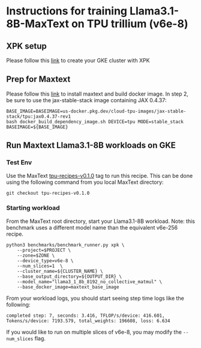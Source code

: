# Instructions for training Llama3.1-8B-MaxText on TPU trillium (v6e-8)

## XPK setup
Please follow this [link](https://github.com/AI-Hypercomputer/tpu-recipes/blob/main/training/trillium/XPK_README.md) to create your GKE cluster with XPK

## Prep for Maxtext 
Please follow this [link](https://github.com/AI-Hypercomputer/tpu-recipes/blob/main/training/trillium/MAXTEXT_README.md) to install maxtext and build docker image. In step 2, be sure to use the jax-stable-stack image containing JAX 0.4.37:

```
BASE_IMAGE=BASEIMAGE=us-docker.pkg.dev/cloud-tpu-images/jax-stable-stack/tpu:jax0.4.37-rev1
bash docker_build_dependency_image.sh DEVICE=tpu MODE=stable_stack BASEIMAGE=${BASE_IMAGE}
```

## Run Maxtext Llama3.1-8B workloads on GKE

### Test Env
Use the MaxText [tpu-recipes-v0.1.0](https://github.com/AI-Hypercomputer/maxtext/releases/tag/tpu-recipes-v0.1.0) tag to run this recipe. This can be done using the following command from you local MaxText directory:

```
git checkout tpu-recipes-v0.1.0
```

### Starting workload

From the MaxText root directory, start your Llama3.1-8B workload. Note: this benchmark uses a different model name than the equivalent v6e-256 recipe.
```
python3 benchmarks/benchmark_runner.py xpk \
    --project=$PROJECT \
    --zone=$ZONE \
    --device_type=v6e-8 \
    --num_slices=1  \
    --cluster_name=${CLUSTER_NAME} \
    --base_output_directory=${OUTPUT_DIR} \
    --model_name="llama3_1_8b_8192_no_collective_matmul" \
    --base_docker_image=maxtext_base_image
```

From your workload logs, you should start seeing step time logs like the following:
```
completed step: 7, seconds: 3.416, TFLOP/s/device: 416.601, Tokens/s/device: 7193.579, total_weights: 196608, loss: 6.634
```
If you would like to run on multiple slices of v6e-8, you may modify the `--num_slices` flag.
